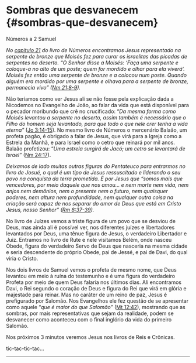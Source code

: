 # Sombras que desvanecem {#sombras-que-desvanecem}

Números a 2 Samuel

_No_ [_capítulo 21_](http://bibliaonline.com.br/acf/nm/21) _do livro de Números encontramos Jesus representado na serpente de bronze que Moisés fez para curar os israelitas das picadas de serpentes no deserto. “O Senhor disse a Moisés: ‘Faça uma serpente e coloque-a no alto de um poste; quem for mordido e olhar para ela viverá’. Moisés fez então uma serpente de bronze e a colocou num poste. Quando alguém era mordido por uma serpente e olhava para a serpente de bronze, permanecia vivo” (_[_Nm 21:8-9_](http://bibliaonline.com.br/acf/nm/21/8-9)_)._

Não teríamos como ver Jesus ali se não fosse pela explicação dada a Nicodemos no Evangelho de João, ao falar da vida que está disponível para o pecador moribundo que crê no crucificado: “_Da mesma forma como Moisés levantou a serpente no deserto, assim também é necessário que o Filho do homem seja levantado, para que todo o que nele crer tenha a vida eterna”_ ([Jo 3:14-15](http://bibliaonline.com.br/acf/jo/3/14-15)). No mesmo livro de Números o mercenário Balaão, um profeta pagão, é obrigado a falar de Jesus, que virá para a Igreja como a Estrela da Manhã, e para Israel como o cetro que reinará por mil anos. Balaão profetizou: “_Uma estrela surgirá de Jacó; um cetro se levantará de Israel”_ ([Nm 24:17](http://bibliaonline.com.br/acf/nm/24/17)).

_Deixamos de lado muitas outras figuras do Pentateuco para entrarmos no livro de Josué, o qual é um tipo de Jesus ressuscitado e liderando o seu povo na conquista da terra prometida. É por Jesus que “somos mais que vencedores, por meio daquele que nos amou... e nem morte nem vida, nem anjos nem demônios, nem o presente nem o futuro, nem quaisquer poderes, nem altura nem profundidade, nem qualquer outra coisa na criação será capaz de nos separar do amor de Deus que está em Cristo Jesus, nosso Senhor” (_[_Rm 8:37-39_](http://bibliaonline.com.br/acf/rm/8/37-39)_)._

No livro de Juízes vemos a triste figura de um povo que se desviou de Deus, mas ainda ali é possível ver, nos diferentes juízes e libertadores levantados por Deus, uma tênue figura de Jesus, o verdadeiro Libertador e Juiz. Entramos no livro de Rute e nele visitamos Belém, onde nasceu Obede, figura do verdadeiro Servo de Deus que nasceria na mesma cidade e seria descendente do próprio Obede, pai de Jessé, e pai de Davi, do qual viria o Cristo.

Nos dois livros de Samuel vemos o profeta de mesmo nome, que Deus levantou em meio à ruína do testemunho e é uma figura do verdadeiro Profeta por meio de quem Deus falaria nos últimos dias. Ali encontramos Davi, o Rei segundo o coração de Deus e figura do Rei que virá em glória e majestade para reinar. Mas no caráter de um reino de paz, Jesus é prefigurado por Salomão. Nos Evangelhos ele fez questão de se apresentar como aquele “_que é maior do que Salomão”_ ([Mt 12:42](http://bibliaonline.com.br/acf/mt/12/42)), mostrando que as sombras, por mais representativas que sejam da realidade, podem se desvanecer como aconteceu com o final inglório da vida do primeiro Salomão.

Nos próximos 3 minutos veremos Jesus nos livros de Reis e Crônicas.

tic-tac-tic-tac...

*****